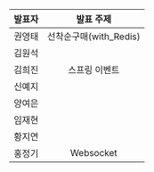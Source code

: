 | 발표자 | 발표 주제 |
|:----:|:-------:|
| 권영태 | 선착순구매(with_Redis) |
| 김원석 |  |
| 김희진 | 스프링 이벤트 |
| 신예지 |  |
| 양여은 |  |
| 임재현 |  |
| 황지연 |  |
| 홍정기 | Websocket |

